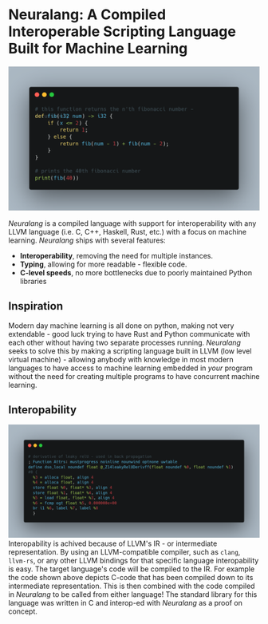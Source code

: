 # Neuralang: A Compiled Interoperable Scripting Language Built for Machine Learning

![demo1](./readme/demo1.png)

_Neuralang_ is a compiled language with support for interoperability with any LLVM language (i.e. C, C++, Haskell, Rust, etc.) with a focus on machine learning.  _Neuralang_ ships with several features:
* **Interoperability**, removing the need for multiple instances.
* **Typing**, allowing for more readable - flexible code.
* **C-level speeds**, no more bottlenecks due to poorly maintained Python libraries

## Inspiration
Modern day machine learning is all done on python, making not very extendable - good luck trying to have Rust and Python communicate with each other without having two separate processes running.  _Neuralang_ seeks to solve this by making a scripting language built in LLVM (low level virtual machine) - allowing anybody with knowledge in most modern languages to have access to machine learning embedded in _your_ program without the need for creating multiple programs to have concurrent machine learning.

## Interopability
![demo2](./readme/demo2.png)
Interopability is achived because of LLVM's IR - or intermediate representation.  By using an LLVM-compatible compiler, such as `clang`, `llvm-rs`, or any other LLVM bindings for that specific language interopability is easy.  The target language's code will be compiled to the IR.  For example the code shown above depicts C-code that has been compiled down to its intermediate representation.  This is then combined with the code compiled in _Neuralang_ to be called from either language!  The standard library for this language was written in C and interop-ed with _Neuralang_ as a proof on concept.

